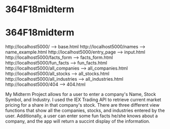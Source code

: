 # 364F18midterm
# 364F18midterm
http://localhost5000/ --> base.html
http://localhost5000/names --> name_example.html
http://localhost5000/entry_page --> input.html
http://localhost5000/facts_form --> facts_form.html
http://localhost5000/fun_facts --> fun_facts.html
http://localhost5000/all_companies --> all_companies.html
http://localhost5000/all_stocks --> all_stocks.html
http://localhost5000/all_industries --> all_industries.html
http://localhost5000/404 --> 404.html

My Midterm Project allows for a user to enter a company's Name, Stock Symbol, and Industry. I used the IEX Trading API to retrieve current market pricing for a share in that company's stock. There are three different view functions that show all the companies, stocks, and industries entered by the user. Additionally, a user can enter some fun facts he/she knows about a company, and the app will return a succint display of the information.
